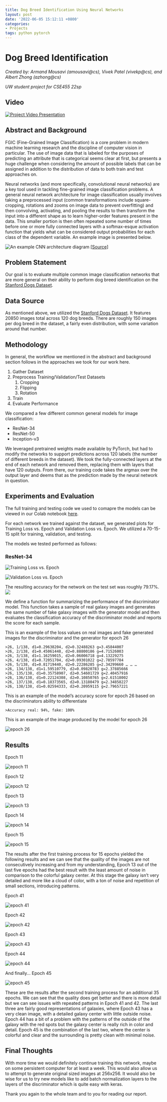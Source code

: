 ```yaml
---
title: Dog Breed Identification Using Neural Networks
layout: post
date: '2022-06-05 15:12:11 +0800'
categories:
- Projects
tags: python pytorch
---
```



# Dog Breed Identification

*Created by: Armand Mousavi (amousavi@cs), Vivek Patel (vivekp@cs), and Albert Zhong (azhong@cs)*

*UW student project for CSE455 22sp*

## Video

[![Project Video Presentation](http://img.youtube.com/vi/pWN0kjnHRRs/0.jpg)](https://youtu.be/pWN0kjnHRRs "Video")

## Abstract and Background

FGIC (Fine-Grained Image Classification) is a core problem in modern machine learning research and the discipline of computer vision in particular. The use of image data that is labeled for the purposes of predicting an attribute that is categorical seems clear at first, but presents a huge challenge when considering the amount of possible labels that can be assigned in addition to the distribution of data to both train and test approaches on.

Neural networks (and more specifically, convolutional neural networks) are a key tool used in tackling fine-grained image classification problems. A general neural network architecture for image classification usually involves taking a preprocessed input (common transformations include square-cropping, rotations and zooms on image data to prevent overfitting) and then convolving, activating, and pooling the results to then transform the input into a different shape as to learn higher-order features present in the data. This smaller portion is then often repeated some number of times before one or more fully connected layers with a softmax-esque activation function that yields what can be considered output probabilities for each class of the dependent variable. An example image is presented below.

![An example CNN architecture diagram](https://www.researchgate.net/publication/322848501/figure/fig2/AS:589054651420677@1517452981243/CNN-architecture-used-to-perform-image-classification-Ant-specimen-photograph-by-April.png)
[[Source]](https://www.researchgate.net/figure/CNN-architecture-used-to-perform-image-classification-Ant-specimen-photograph-by-April_fig2_322848501)

## Problem Statement

Our goal is to evaluate multiple common image classification networks that are more general on their ability to perform dog breed identification on the [Stanford Dogs Dataset](http://vision.stanford.edu/aditya86/ImageNetDogs/).

## Data Source
As mentioned above, we utilized the [Stanford Dogs Dataset](http://vision.stanford.edu/aditya86/ImageNetDogs/). It features 20850 images total across 120 dog breeds. There are roughly 150 images per dog breed in the dataset, a fairly even distribution, with some variation around that number.

## Methodology
In general, the workflow we mentioned in the abstract and background section follows in the approaches we took for our work here. 

1. Gather Dataset
2. Preprocess Training/Validation/Test Datasets
    1. Cropping
    2. Flipping
    3. Rotation
3. Train
4. Evaluate Performance

We compared a few different common general models for image classification:

* ResNet-34
* ResNet-50
* Inception-v3

We leveraged pretrained weights made available by PyTorch, but had to modify the networks to support predictions across 120 labels (the number of different breeds in the dataset). We took the fully-connected layers at the end of each network and removed them, replacing them with layers that have 120 outputs. From there, our training code takes the argmax over the output layer and deems that as the prediction made by the neural network in question.

## Experiments and Evaluation

The full training and testing code we used to comapre the models can be viewed in our Colab notebook [here](https://colab.research.google.com/drive/1n4Donev0PE45W8-coGbfZ-s5n1rdc0x8?usp=sharing).

For each network we trained against the dataset, we generated plots for Training Loss vs. Epoch and Validation Loss vs. Epoch. We utilized a 70-15-15 split for training, validation, and testing.

The models we tested performed as follows:

### ResNet-34
![Training Loss vs. Epoch](https://github.com/albert-zhong/dog-breed-identification/blob/main/Training%20Loss%20vs%20Epoch%20-%20Modified%20Resnet-34.png?raw=true)

![Validation Loss vs. Epoch](https://github.com/albert-zhong/dog-breed-identification/blob/main/Validation%20Loss%20vs%20Epoch%20-%20Modified%20Resnet-34.png?raw=true)

The resulting accuracy for the network on the test set was roughly 79.17%.
![](https://github.com/albert-zhong/dog-breed-identification/blob/main/Resnet-34%20Accuracy.png?raw=true)


We define a function for summarizing the performance of the discriminator model. This function takes a sample of real galaxy images and generates the same number of fake galaxy images with the generator model and then evaluates the classification accuracy of the discriminator model and reports the score for each sample.

This is an example of the loss values on real images and fake generated images for the discriminator and the generator for epoch 26

    >26, 1/138, d1=0.29638204, d2=0.32488263 g=3.45844007
    >26, 2/138, d1=0.45061448, d2=0.88800186 g=4.71526003
    >26, 3/138, d1=1.16259015, d2=0.06006718 g=4.13229275
    >26, 4/138, d1=0.72051704, d2=0.09301022 g=2.78597784
    >26, 5/138, d1=0.81719440, d2=0.22286285 g=2.34299660 … … …
    >26, 134/138, d1=1.59510779, d2=0.09820783 g=2.37885666
    >26, 135/138, d1=0.35758907, d2=0.54601729 g=2.40457916
    >26, 136/138, d1=0.22124308, d2=0.10850765 g=2.61518002
    >26, 137/138, d1=0.18373565, d2=0.13180479 g=2.34858227
    >26, 138/138, d1=0.02594333, d2=0.20959115 g=2.79657221
    
This is an example of the model’s accuracy score for epoch 26 based on the discriminators ability to differentiate 

    >Accuracy real: 94%, fake: 100%
    

This is an example of the image produced by the model for epoch 26


![epoch 26](https://raw.githubusercontent.com/inzombakura/inzombakura.github.io/main/assets/img/galaxygan_e26.png)

## Results
Epoch 11

![epoch 11](https://raw.githubusercontent.com/inzombakura/inzombakura.github.io/main/assets/img/galaxygan_e11.png)

Epoch 12

![epoch 12](https://raw.githubusercontent.com/inzombakura/inzombakura.github.io/main/assets/img/galaxygan_e12.png)

Epoch 13

![epoch 13](https://raw.githubusercontent.com/inzombakura/inzombakura.github.io/main/assets/img/galaxygan_e13.png)

Epoch 14

![epoch 14](https://raw.githubusercontent.com/inzombakura/inzombakura.github.io/main/assets/img/galaxygan_e14.png)

Epoch 15

![epoch 15](https://raw.githubusercontent.com/inzombakura/inzombakura.github.io/main/assets/img/galaxygan_e15.png)

The results after the first training process for 15 epochs yielded the following results and we can see that the quality of the images are not consecutively increasing and from my understanding, Epoch 13 out of the last five epochs had the best result with the least amount of noise in comparison to the colorful galaxy center. At this stage the galaxy isn’t very detailed and more like a cloud of color, with a ton of noise and repetition of small sections, introducing patterns.

Epoch 41

![epoch 41](https://raw.githubusercontent.com/inzombakura/inzombakura.github.io/main/assets/img/galaxygan_e41.png)

Epoch 42

![epoch 42](https://raw.githubusercontent.com/inzombakura/inzombakura.github.io/main/assets/img/galaxygan_e42.png)

Epoch 43

![epoch 43](https://raw.githubusercontent.com/inzombakura/inzombakura.github.io/main/assets/img/galaxygan_e43.png)

Epoch 44

![epoch 44](https://raw.githubusercontent.com/inzombakura/inzombakura.github.io/main/assets/img/galaxygan_e44.png)

And finally...
Epoch 45

![epoch 45](https://raw.githubusercontent.com/inzombakura/inzombakura.github.io/main/assets/img/galaxygan_e45.png)

These are the results after the second training process for an additional 35 epochs. We can see that the quality does get better and there is more detail but we can see issues with repeated patterns in Epoch 41 and 42. The last three are fairly good representations of galaxies, where Epoch 43 has a very clean image, with a detailed galaxy center with little outside noise. Epoch 44 has a bit of a problem with the patterns of the outside of the galaxy with the red spots but the galaxy center is really rich in color and detail. Epoch 45 is the combination of the last two, where the center is colorful and clear and the surrounding is pretty clean with minimal noise.

## Final Thoughts
With more time we would definitely continue training this network, maybe on some persistent computer for at least a week. This would also allow us to attempt to generate original sized images at 256x256. It would also be wise for us to try new models like to add batch normalization layers to the layers of the discriminator which is quite easy with keras.

Thank you again to the whole team and to you for reading our report.